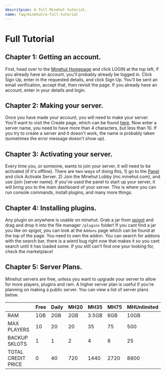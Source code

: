 ```yaml
---
descritpion: A full Minehut tutorial.
name: faq/minehut/a-full-tutorial
---
```


# Full Tutorial

## Chapter 1: Getting an account.

First, head over to the [Minehut Homepage](https://minehut.com/) and click LOGIN at the top left, if you already have an account, you'll probably already be logged in. Click Sign Up, enter in the requested details, and click Sign Up. You'll be sent an email verification, accept that, then revisit the page. If you already have an account, enter in your details and login.

## Chapter 2: Making your server.

Once you have made your account, you will need to make your server. You'll want to visit the Create page, which can be found [here](https://minehut.com/dashboard/create). Now enter a server name, you need to have more than 4 characters, but less than 10. If you try to create a server and it doesn't work, the name is probably taken \(sometimes the error message doesn't show up\).

## Chapter 3: Activating your server.

Every time you, or someone, wants to join your server, it will need to be activated \(if it's offline\). There are two ways of doing this, 1\) go to the [Panel](https://minehut.com/dashboard) and click Activate Server. 2\) Join the Minehut Lobby \(mc.minehut.com\), and use /join \[server name\]. If you've used the panel to start up your server, it will bring you to the main dashboard of your server. This is where you can run console commands, install plugins, and many more things.

## Chapter 4: Installing plugins.

Any plugin on anywhere is usable on minehut. Grab a jar from [spigot](https://spigotmc.org) and drag and drop it into the file manager `/plugins` folder!
If you cant find a jar you like on spigot, you can look at the `Addons` page which can be found at the top of the page. You need to own the addon.
You can search for addons with the search bar, there is a wierd bug right now that makes it so you cant search until it has loaded some. If you 
still can't find one your looking for, check the marketplace!

## Chapter 5: Server Plans.

Minehut servers are free, unless you want to upgrade your server to allow for more players, plugins and ram. A higher server plan is useful if you're planning on making a public server. You can view a list of server plans below.

|                    | Free | Daily | MH20 | MH35  | MH75 | MHUnlimited |
|--------------------|------|-------|------|-------|------|-------------|
| RAM                | 1GB  | 2GB   | 2GB  | 3.5GB | 6GB  | 10GB        |
| MAX PLAYERS        | 10   | 20    | 20   | 35    | 75   | 500         |
| BACKUP SKLOTS      | 1    | 1     | 2    | 4     | 8    | 25          |
| TOTAL CREDIT PRICE | 0    | 40    | 720  | 1440  | 2720 | 8800        |
